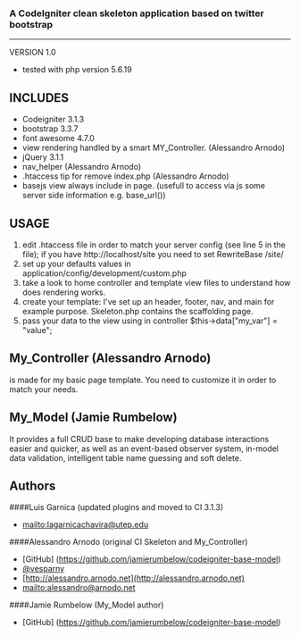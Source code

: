 ### A CodeIgniter clean skeleton application based on twitter bootstrap
---------------------------------------------------

  VERSION 1.0

* tested with php version 5.6.19

INCLUDES 
-------------------
* Codeigniter 3.1.3
* bootstrap 3.3.7
* font awesome 4.7.0
* view rendering handled by a smart MY_Controller. (Alessandro Arnodo)
* jQuery 3.1.1
* nav_helper (Alessandro Arnodo)
* .htaccess tip for remove index.php (Alessandro Arnodo)
* basejs view always include in page. (usefull to access via js some server side information e.g. base_url())

USAGE
-------------------
1. edit .htaccess file in order to match your server config (see line 5 in the file);
	if you have http://localhost/site you need to set RewriteBase /site/
2. set up your defaults values in application/config/development/custom.php
3. take a look to home controller and template view files to understand how does rendering works.
4. create your template: I've set up an header, footer, nav, and main for example purpose. Skeleton.php contains the scaffolding page.
5. pass your data to the view using in controller $this->data["my_var"] = "value";

My_Controller (Alessandro Arnodo)
------------------- 
is made for my basic page template.
You need to customize it in order to match your needs.

My_Model (Jamie Rumbelow)
------------------- 
It provides a full CRUD base to make developing database interactions easier and quicker, 
as well as an event-based observer system, in-model data validation, intelligent table name guessing and soft delete.


## Authors


####Luis Garnica (updated plugins and moved to CI 3.1.3)

+	<mailto:lagarnicachavira@utep.edu>


####Alessandro Arnodo (original CI Skeleton and My_Controller)

+	[GitHub] (https://github.com/jamierumbelow/codeigniter-base-model)
+	[@vesparny](https://twitter.com/vesparny)
+	[http://alessandro.arnodo.net](http://alessandro.arnodo.net)
+	<mailto:alessandro@arnodo.net>

####Jamie Rumbelow (My_Model author)

+	[GitHub] (https://github.com/jamierumbelow/codeigniter-base-model)




